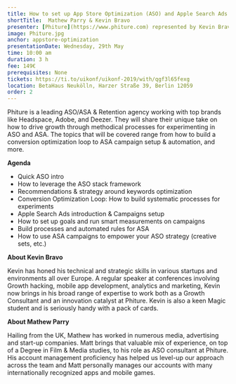 ```yaml
---
title: How to set up App Store Optimization (ASO) and Apple Search Ads (ASA) processes to increase your app’s visibility and conversion
shortTitle:  Mathew Parry & Kevin Bravo
presenter: [Phiture](https://www.phiture.com) represented by Kevin Bravo and Mathew Parry
image: Phiture.jpg
anchor: appstore-optimization
presentationDate: Wednesday, 29th May
time: 10:00 am
duration: 3 h
fee: 149€
prerequisites: None
tickets: https://ti.to/uikonf/uikonf-2019/with/qgf3l65fexg
location: BetaHaus Neukölln, Harzer Straße 39, Berlin 12059
order: 2
---
```


Phiture is a leading ASO/ASA & Retention agency working with top brands like Headspace, Adobe, and Deezer. They will share their unique take on how to drive growth through methodical processes for experimenting in ASO and ASA. The topics that will be covered range from how to build a conversion optimization loop to ASA campaign setup & automation, and more.

**Agenda**
- Quick ASO intro
- How to leverage the ASO stack framework
- Recommendations & strategy around keywords optimization
- Conversion Optimization Loop: How to build systematic processes for experiments
- Apple Search Ads introduction & Campaigns setup
- How to set up goals and run smart measurements on campaigns
- Build processes and automated rules for ASA
- How to use ASA campaigns to empower your ASO strategy (creative sets, etc.)

**About Kevin Bravo**

Kevin has honed his technical and strategic skills in various startups and environments all over Europe. A regular speaker at conferences involving Growth hacking, mobile app development, analytics and marketing, Kevin now brings in his broad range of expertise to work both as a Growth Consultant and an innovation catalyst at Phiture. Kevin is also a keen Magic student and is seriously handy with a pack of cards.

**About Mathew Parry**

Hailing from the UK, Mathew has worked in numerous media, advertising and start-up companies. Matt brings that valuable mix of experience, on top of a Degree in Film & Media studies, to his role as ASO consultant at Phiture. His account management proficiency has helped us level-up our approach across the team and Matt personally manages our accounts with many internationally recognized apps and mobile games.
